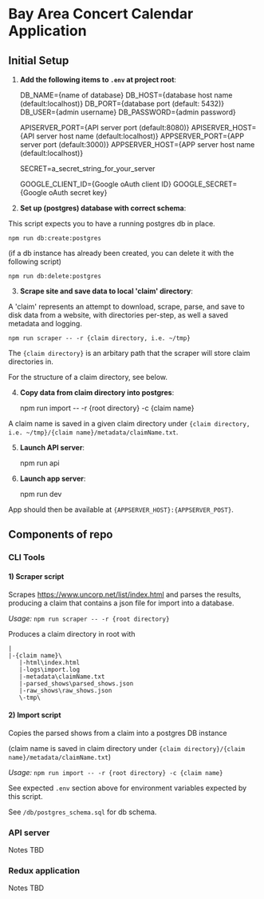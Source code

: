 # Bay Area Concert Calendar Application

## Initial Setup

1) **Add the following items to `.env` at project root**:

    DB_NAME={name of database}
    DB_HOST={database host name (default:localhost)}
    DB_PORT={database port (default: 5432)}
    DB_USER={admin username}
    DB_PASSWORD={admin password}

    APISERVER_PORT={API server port (default:8080)}
    APISERVER_HOST={API server host name (default:localhost)}
    APPSERVER_PORT={APP server port (default:3000)}
    APPSERVER_HOST={APP server host name (default:localhost)}

    SECRET=a_secret_string_for_your_server

    GOOGLE_CLIENT_ID={Google oAuth client ID}
    GOOGLE_SECRET={Google oAuth secret key}

2) **Set up (postgres) database with correct schema**:

  This script expects you to have a running postgres db in place.

    npm run db:create:postgres

  (if a db instance has already been created, you can delete it with the following script)

    npm run db:delete:postgres

3) **Scrape site and save data to local 'claim' directory**:

  A 'claim' represents an attempt to download, scrape, parse, and save to disk data from a website, with directories per-step, as well a saved metadata and logging.

    npm run scraper -- -r {claim directory, i.e. ~/tmp}

  The `{claim directory}` is an arbitary path that the scraper will store claim directories in.

  For the structure of a claim directory, see below.

4) **Copy data from claim directory into postgres**:

    npm run import -- -r {root directory} -c {claim name}

  A claim name is saved in a given claim directory under `{claim directory, i.e. ~/tmp}/{claim name}/metadata/claimName.txt`.

5) **Launch API server**:

    npm run api

6) **Launch app server**:

    npm run dev

App should then be available at `{APPSERVER_HOST}:{APPSERVER_POST}`.

## Components of repo

### CLI Tools

#### 1) Scraper script

Scrapes https://www.uncorp.net/list/index.html and parses the results, producing a claim that contains a json file for import into a database.

*Usage:* `npm run scraper -- -r {root directory}`

Produces a claim directory in root with

    |
    |-{claim name}\
       |-html\index.html
       |-logs\import.log
       |-metadata\claimName.txt
       |-parsed_shows\parsed_shows.json
       |-raw_shows\raw_shows.json
       \-tmp\

#### 2) Import script

Copies the parsed shows from a claim into a postgres DB instance

(claim name is saved in claim directory under `{claim directory}/{claim name}/metadata/claimName.txt`)

*Usage:* `npm run import -- -r {root directory} -c {claim name}`

See expected `.env` section above for environment variables expected by this script.

See `/db/postgres_schema.sql` for db schema.

### API server

  Notes TBD

### Redux application

  Notes TBD